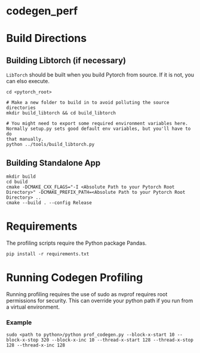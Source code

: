 # codegen_perf

# Build Directions

## Building Libtorch (if necessary)

`LibTorch` should be built when you build Pytorch from source. If it is not, you can elso execute.

```
cd <pytorch_root>

# Make a new folder to build in to avoid polluting the source directories
mkdir build_libtorch && cd build_libtorch

# You might need to export some required environment variables here.
Normally setup.py sets good default env variables, but you'll have to do
that manually.
python ../tools/build_libtorch.py
```

## Building Standalone App

```
mkdir build
cd build
cmake -DCMAKE_CXX_FLAGS="-I <Absolute Path to your Pytorch Root Directory>" -DCMAKE_PREFIX_PATH=<Absolute Path to your Pytorch Root Directory> ..
cmake --build . --config Release
```

# Requirements

The profiling scripts require the Python package Pandas.

```
pip install -r requirements.txt
```

# Running Codegen Profiling

Running profiling requires the use of sudo as nvprof requires root permissions for security.  This can override your python path if you run from a virtual environment.

### Example
```
sudo <path to python>/python prof_codegen.py --block-x-start 10 --block-x-stop 320 --block-x-inc 10 --thread-x-start 128 --thread-x-stop 128 --thread-x-inc 128
```
